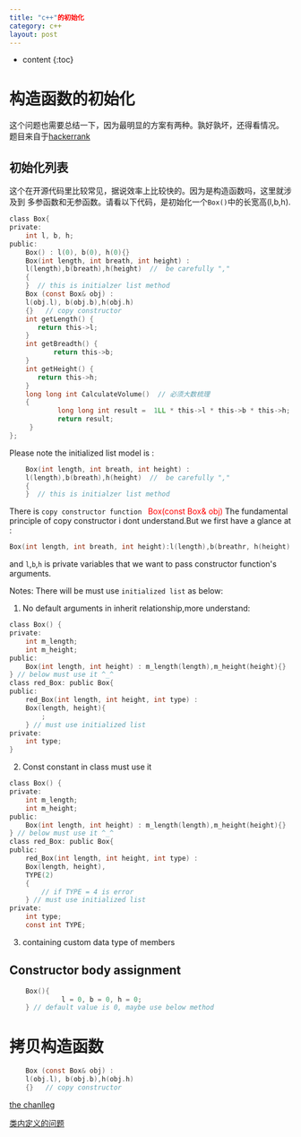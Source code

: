 ```yaml
---
title: "c++"的初始化
category: c++
layout: post
---
```

* content
{:toc}

# 构造函数的初始化
这个问题也需要总结一下，因为最明显的方案有两种。孰好孰坏，还得看情况。
题目来自于[hackerrank](https://www.hackerrank.com/challenges/box-it/problem?h_r=next-challenge&h_v=zen&isFullScreen=false)

## 初始化列表
这个在开源代码里比较常见，据说效率上比较快的。因为是构造函数吗，这里就涉及到
多参函数和无参函数。请看以下代码，是初始化一个`Box()`中的长宽高(l,b,h).

```c
class Box{
private:
    int l, b, h;
public:
    Box() : l(0), b(0), h(0){}
    Box(int length, int breath, int height) :
    l(length),b(breath),h(height)  //  be carefully ","
    {
    }  // this is initialzer list method
    Box (const Box& obj) :
    l(obj.l), b(obj.b),h(obj.h)
    {}   // copy constructor
    int getLength() {
	   return this->l;
    }
    int getBreadth() {
           return this->b;
    }
    int getHeight() {
	   return this->h;
    }
    long long int CalculateVolume()  // 必须大数梳理
    {
            long long int result =  1LL * this->l * this->b * this->h;
            return result;
     }
};
```
Please note the initialized list model is :
```c
    Box(int length, int breath, int height) :
    l(length),b(breath),h(height)  //  be carefully ","
    {
    }  // this is initialzer list method
```
There is `copy constructor function ` <font color = "red">Box(const Box& obj)</font>
The fundamental principle of copy constructor i dont understand.But we first
have a glance at :
```c
Box(int length, int breath, int height):l(length),b(breathr, h(height) {}
```
and `l`,`b`,`h` is private variables that we want to pass constructor
function's arguments.

Notes: There  will be must use `initialized list` as below:

1. No default arguments in inherit relationship,more understand:
```c
class Box() {
private:
	int m_length;
	int m_height;
public:
	Box(int length, int height) : m_length(length),m_height(height){}
} // below must use it ^_^
class red_Box: public Box{
public:
	red_Box(int length, int height, int type) :
	Box(length, height){
		;
	} // must use initialized list
private:
	int type;
}
```

2. Const constant in class must use it
```c
class Box() {
private:
	int m_length;
	int m_height;
public:
	Box(int length, int height) : m_length(length),m_height(height){}
} // below must use it ^_^
class red_Box: public Box{
public:
	red_Box(int length, int height, int type) :
	Box(length, height),
	TYPE(2)
	{
		// if TYPE = 4 is error
	} // must use initialized list
private:
	int type;
	const int TYPE;
```
3. containing custom data type of members
## Constructor body assignment
```c
    Box(){
             l = 0, b = 0, h = 0;
    } // default value is 0, maybe use below method


```

# 拷贝构造函数
```c
    Box (const Box& obj) :
    l(obj.l), b(obj.b),h(obj.h)
    {}   // copy constructor
```



[the chanlleg](https://www.hackerrank.com/challenges/box-it/problem?h_r=next-challenge&h_v=zen)

[类内定义的问题](https://stackoverflow.com/questions/10744787/operator-must-take-exactly-one-argument)
